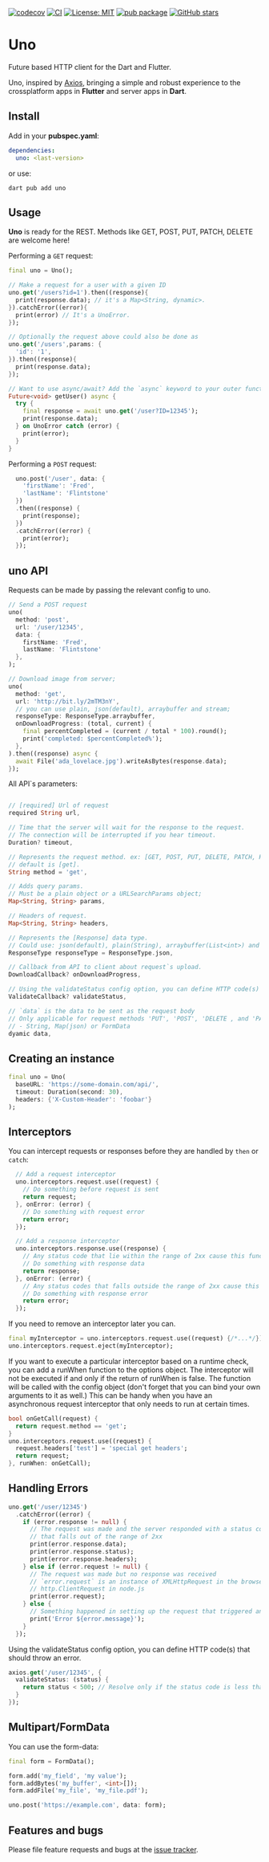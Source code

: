 [![codecov](https://codecov.io/gh/Flutterando/uno/branch/master/graph/badge.svg?token=TSLRFJXOE2)](https://codecov.io/gh/Flutterando/uno)
[![CI](https://github.com/Flutterando/uno/actions/workflows/dart.yml/badge.svg)](https://github.com/Flutterando/uno/actions/workflows/dart.yml)
[![License: MIT](https://img.shields.io/badge/License-MIT-yellow.svg)](https://opensource.org/licenses/MIT)
[![pub package](https://img.shields.io/pub/v/uno.svg)](https://pub.dev/packages/uno)
[![GitHub stars](https://badgen.net/github/stars/Flutterando/uno)](https://GitHub.com/Flutterando/uno/stargazers/)

# Uno

Future based HTTP client for the Dart and Flutter.

Uno, inspired by [Axios](https://axios-http.com), bringing a simple and robust experience to the
crossplatform apps in **Flutter** and server apps in **Dart**.
## Install

Add in your **pubspec.yaml**:

```yaml
dependencies:
  uno: <last-version>
```
or use:
```
dart pub add uno
```

## Usage

**Uno** is ready for the REST. Methods like GET, POST, PUT, PATCH, DELETE are welcome here!

Performing a `GET` request:
```dart
final uno = Uno();

// Make a request for a user with a given ID
uno.get('/users?id=1').then((response){
  print(response.data); // it's a Map<String, dynamic>.
}).catchError((error){
  print(error) // It's a UnoError.
});

// Optionally the request above could also be done as
uno.get('/users',params: {
  'id': '1',
}).then((response){
  print(response.data);
});

// Want to use async/await? Add the `async` keyword to your outer function/method.
Future<void> getUser() async {
  try {
    final response = await uno.get('/user?ID=12345');
    print(response.data);
  } on UnoError catch (error) {
    print(error);
  }
}
```

Performing a `POST` request:
```dart
  uno.post('/user', data: {
    'firstName': 'Fred',
    'lastName': 'Flintstone'
  })
  .then((response) {
    print(response);
  })
  .catchError((error) {
    print(error);
  });
```

## uno API

Requests can be made by passing the relevant config to uno.

```dart
// Send a POST request
uno(
  method: 'post',
  url: '/user/12345',
  data: {
    firstName: 'Fred',
    lastName: 'Flintstone'
  },
);
```
```dart
// Download image from server;
uno(
  method: 'get',
  url: 'http://bit.ly/2mTM3nY',
  // you can use plain, json(default), arraybuffer and stream;
  responseType: ResponseType.arraybuffer,
  onDownloadProgress: (total, current) {
    final percentCompleted = (current / total * 100).round();
    print('completed: $percentCompleted%');
  },
).then((response) async {
  await File('ada_lovelace.jpg').writeAsBytes(response.data);
});
```
All API`s parameters:

```dart

// [required] Url of request
required String url,

// Time that the server will wait for the response to the request.
// The connection will be interrupted if you hear timeout.
Duration? timeout,

// Represents the request method. ex: [GET, POST, PUT, DELETE, PATCH, HEAD].
// default is [get].
String method = 'get',

// Adds query params.
// Must be a plain object or a URLSearchParams object;
Map<String, String> params,

// Headers of request.
Map<String, String> headers,

// Represents the [Response] data type.
// Could use: json(default), plain(String), arraybuffer(List<int>) and stream. 
ResponseType responseType = ResponseType.json,

// Callback from API to client about request`s upload.
DownloadCallback? onDownloadProgress,

// Using the validateStatus config option, you can define HTTP code(s) that should throw an error.
ValidateCallback? validateStatus,

// `data` is the data to be sent as the request body
// Only applicable for request methods 'PUT', 'POST', 'DELETE , and 'PATCH'
// - String, Map(json) or FormData
dyamic data,
```

## Creating an instance

```dart
final uno = Uno(
  baseURL: 'https://some-domain.com/api/',
  timeout: Duration(second: 30),
  headers: {'X-Custom-Header': 'foobar'}
);
```

## Interceptors

You can intercept requests or responses before they are handled by `then` or `catch`:
```dart
  // Add a request interceptor
  uno.interceptors.request.use((request) {
    // Do something before request is sent
    return request;
  }, onError: (error) {
    // Do something with request error
    return error;
  });

  // Add a response interceptor
  uno.interceptors.response.use((response) {
    // Any status code that lie within the range of 2xx cause this function to trigger
    // Do something with response data
    return response;
  }, onError: (error) {
    // Any status codes that falls outside the range of 2xx cause this function to trigger
    // Do something with response error
    return error;
  });

```
If you need to remove an interceptor later you can.
```dart
final myInterceptor = uno.interceptors.request.use((request) {/*...*/});
uno.interceptors.request.eject(myInterceptor);
```

If you want to execute a particular interceptor based on a runtime check, you can add a runWhen function to the options object. The interceptor will not be executed if and only if the return of runWhen is false. The function will be called with the config object (don't forget that you can bind your own arguments to it as well.) This can be handy when you have an asynchronous request interceptor that only needs to run at certain times.

```dart
bool onGetCall(request) {
  return request.method == 'get';
}
uno.interceptors.request.use((request) {
  request.headers['test'] = 'special get headers';
  return request;
}, runWhen: onGetCall);
```

## Handling Errors

```dart
uno.get('/user/12345')
  .catchError((error) {
    if (error.response != null) {
      // The request was made and the server responded with a status code
      // that falls out of the range of 2xx
      print(error.response.data);
      print(error.response.status);
      print(error.response.headers);
    } else if (error.request != null) {
      // The request was made but no response was received
      // `error.request` is an instance of XMLHttpRequest in the browser and an instance of
      // http.ClientRequest in node.js
      print(error.request);
    } else {
      // Something happened in setting up the request that triggered an Error
      print('Error ${error.message}');
    }
  });
```

Using the validateStatus config option, you can define HTTP code(s) that should throw an error.
```dart
axios.get('/user/12345', {
  validateStatus: (status) {
    return status < 500; // Resolve only if the status code is less than 500
  }
});
```

## Multipart/FormData

You can use the form-data:
```dart
final form = FormData();

form.add('my_field', 'my value');
form.addBytes('my_buffer', <int>[]);
form.addFile('my_file', 'my_file.pdf');

uno.post('https://example.com', data: form);
```

## Features and bugs

Please file feature requests and bugs at the [issue tracker][tracker].

[tracker]: https://github.com/Flutterando/uno/issues
